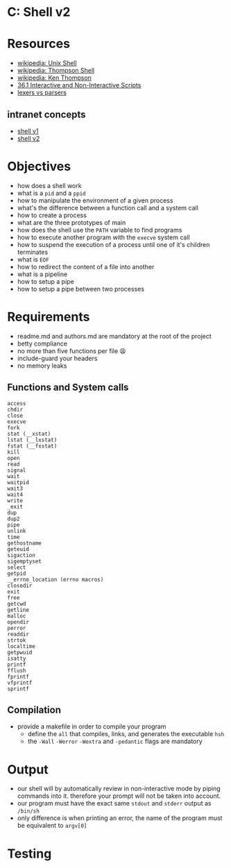 # C: Shell v2

# Resources

- [wikipedia: Unix Shell](https://en.wikipedia.org/wiki/Unix_shell)
- [wikipedia: Thompson Shell](https://en.wikipedia.org/wiki/Thompson_shell)
- [wikipedia: Ken Thompson](https://en.wikipedia.org/wiki/Ken_Thompson)
- [36.1 Interactive and Non-Interactive Scripts](https://tldp.org/LDP/abs/html/intandnonint.html)
- [lexers vs parsers](https://stackoverflow.com/questions/2842809/lexers-vs-parsers/3614928#3614928)

## intranet concepts

- [shell v1](https://intranet.atlasschool.com/concepts/900)
- [shell v2](https://intranet.atlasschool.com/concepts/919)

# Objectives

- how does a shell work
- what is a `pid` and a `ppid`
- how to manipulate the environment of a given process
- what's the difference between a function call and a system call
- how to create a process
- what are the three prototypes of main
- how does the shell use the `PATH` variable to find programs
- how to execute another program with the `execve` system call
- how to suspend the execution of a process until one of it's children
  terminates
- what is `EOF`
- how to redirect the content of a file into another
- what is a pipeline
- how to setup a pipe
- how to setup a pipe between two processes

# Requirements

- readme.md and authors.md are mandatory at the root of the project
- betty compliance
- no more than five functions per file 😫
- include-guard your headers
- no memory leaks

## Functions and System calls

```
access
chdir
close
execve
fork
stat (__xstat)
lstat (__lxstat)
fstat (__fxstat)
kill
open
read
signal
wait
waitpid
wait3
wait4
write
_exit
dup
dup2
pipe
unlink
time
gethostname
geteuid
sigaction
sigemptyset
select
getpid
__errno_location (errno macros)
closedir
exit
free
getcwd
getline
malloc
opendir
perror
readdir
strtok
localtime
getpwuid
isatty
printf
fflush
fprintf
vfprintf
sprintf
```

## Compilation

- provide a makefile in order to compile your program
	- define the `all` that compiles, links, and generates the executable `hsh`
	- the `-Wall` `-Werror` `-Wextra` and `-pedantic` flags are mandatory

# Output

- our shell will by automatically review in non-interactive mode by piping
  commands into it. therefore your prompt will not be taken into account.
- our program must have the exact same `stdout` and `stderr` output as `/bin/sh`
- only difference is when printing an error, the name of the program must be
  equivalent to `argv[0]`

# Testing


